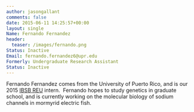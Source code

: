 ```yaml
---
author: jasongallant
comments: false
date: 2015-06-11 14:25:57+00:00
layout: single
Name: Fernando Fernandez
header:
  teaser: /images/fernando.png
Status: Inactive
Email: fernando.fernandez6@upr.edu
Formerly: Undergraduate Research Assistant
Status: Inactive
---
```


Fernando Fernandez comes from the University of Puerto Rico, and is our 2015 [IBSB REU](https://www.msu.edu/~ibsb/) intern.  Fernando hopes to study genetics in graduate school, and is currently working on the molecular biology of sodium channels in mormyrid electric fish.
